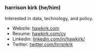 ### harrison kirk (he/him)

Interested in data, technology, and policy. 

- Website: [hawkirk.com](https://hawkirk.com/)
- Resume: [hawkirk.com/cv](https://hawkirk.com/cv)
- Linkedin: [linkedin.com/in/hawkirk/](https://www.linkedin.com/in/hawkirk/)
- Twitter: [twitter.com/hrrsnkrk](https://twitter.com/hrrsnkrk)
